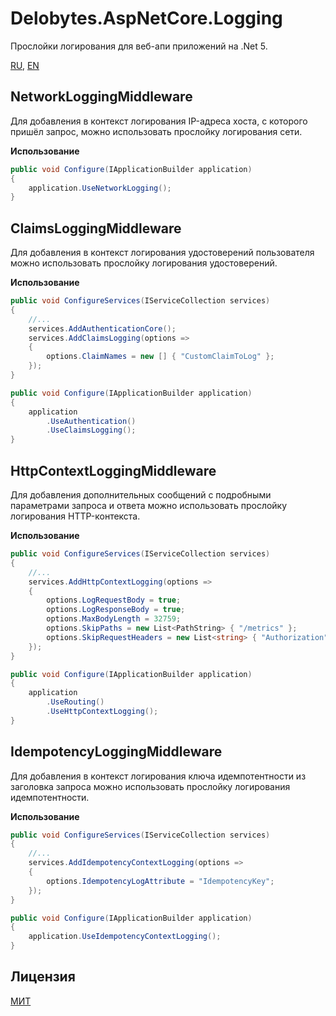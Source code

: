 ﻿# Delobytes.AspNetCore.Logging
Прослойки логирования для веб-апи приложений на .Net 5.

[RU](README.md), [EN](README.en.md)

## NetworkLoggingMiddleware
Для добавления в контекст логирования IP-адреса хоста, с которого пришёл запрос, можно использовать прослойку логирования сети.

**Использование**
```csharp
public void Configure(IApplicationBuilder application)
{
    application.UseNetworkLogging();
}
```

## ClaimsLoggingMiddleware
Для добавления в контекст логирования удостоверений пользователя можно использовать прослойку логирования удостоверений.

**Использование**
```csharp
public void ConfigureServices(IServiceCollection services)
{
    //...
    services.AddAuthenticationCore();
    services.AddClaimsLogging(options =>
    {
        options.ClaimNames = new [] { "CustomClaimToLog" };
    });
}

public void Configure(IApplicationBuilder application)
{
    application
        .UseAuthentication()
        .UseClaimsLogging();
}
```

## HttpContextLoggingMiddleware
Для добавления дополнительных сообщений с подробными параметрами запроса и ответа можно использовать прослойку логирования HTTP-контекста.

**Использование**
```csharp
public void ConfigureServices(IServiceCollection services)
{
    //...
    services.AddHttpContextLogging(options =>
    {
        options.LogRequestBody = true;
        options.LogResponseBody = true;
        options.MaxBodyLength = 32759;
        options.SkipPaths = new List<PathString> { "/metrics" };
        options.SkipRequestHeaders = new List<string> { "Authorization" };
    });
}

public void Configure(IApplicationBuilder application)
{
    application
        .UseRouting()
        .UseHttpContextLogging();
}
```

## IdempotencyLoggingMiddleware
Для добавления в контекст логирования ключа идемпотентности из заголовка запроса можно использовать прослойку логирования идемпотентности.

**Использование**
```csharp
public void ConfigureServices(IServiceCollection services)
{
    //...
    services.AddIdempotencyContextLogging(options =>
    {
        options.IdempotencyLogAttribute = "IdempotencyKey";
    });
}

public void Configure(IApplicationBuilder application)
{
    application.UseIdempotencyContextLogging();
}
```

## Лицензия
[МИТ](https://github.com/a-postx/Delobytes.AspNetCore.Logging/blob/master/LICENSE)